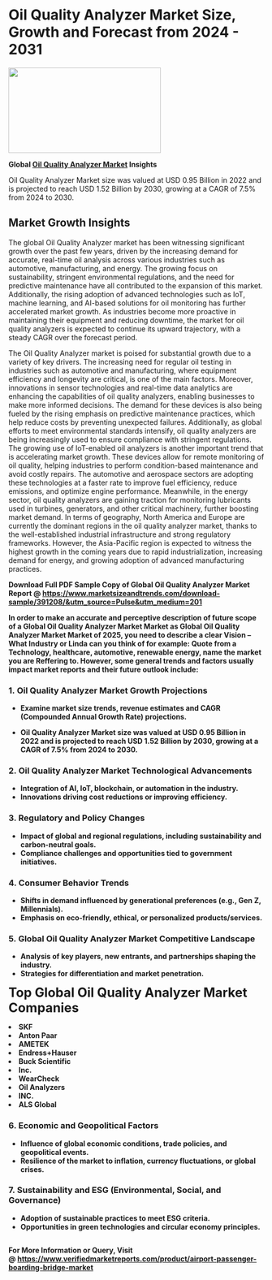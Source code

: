 <H1>Oil Quality Analyzer Market Size, Growth and Forecast from 2024 - 2031</H1><img class="aligncenter size-medium wp-image-584254" src="https://thirdeyenews.in/wp-content/uploads/2024/09/Global-Market-Research-300x168.jpeg" alt="" width="300" height="168" /><p><strong>Global&nbsp;<a href="https://www.marketsizeandtrends.com/download-sample/391208/&amp;utm_source=Pulse&amp;utm_medium=201">Oil Quality Analyzer Market</a> Insights</strong></p><p>Oil Quality Analyzer Market size was valued at USD 0.95 Billion in 2022 and is projected to reach USD 1.52 Billion by 2030, growing at a CAGR of 7.5% from 2024 to 2030.</p><p><h2>Market Growth Insights</h2> <p>The global Oil Quality Analyzer market has been witnessing significant growth over the past few years, driven by the increasing demand for accurate, real-time oil analysis across various industries such as automotive, manufacturing, and energy. The growing focus on sustainability, stringent environmental regulations, and the need for predictive maintenance have all contributed to the expansion of this market. Additionally, the rising adoption of advanced technologies such as IoT, machine learning, and AI-based solutions for oil monitoring has further accelerated market growth. As industries become more proactive in maintaining their equipment and reducing downtime, the market for oil quality analyzers is expected to continue its upward trajectory, with a steady CAGR over the forecast period.</p> <p><strong></strong></p> <p>The Oil Quality Analyzer market is poised for substantial growth due to a variety of key drivers. The increasing need for regular oil testing in industries such as automotive and manufacturing, where equipment efficiency and longevity are critical, is one of the main factors. Moreover, innovations in sensor technologies and real-time data analytics are enhancing the capabilities of oil quality analyzers, enabling businesses to make more informed decisions. The demand for these devices is also being fueled by the rising emphasis on predictive maintenance practices, which help reduce costs by preventing unexpected failures. Additionally, as global efforts to meet environmental standards intensify, oil quality analyzers are being increasingly used to ensure compliance with stringent regulations. The growing use of IoT-enabled oil analyzers is another important trend that is accelerating market growth. These devices allow for remote monitoring of oil quality, helping industries to perform condition-based maintenance and avoid costly repairs. The automotive and aerospace sectors are adopting these technologies at a faster rate to improve fuel efficiency, reduce emissions, and optimize engine performance. Meanwhile, in the energy sector, oil quality analyzers are gaining traction for monitoring lubricants used in turbines, generators, and other critical machinery, further boosting market demand. In terms of geography, North America and Europe are currently the dominant regions in the oil quality analyzer market, thanks to the well-established industrial infrastructure and strong regulatory frameworks. However, the Asia-Pacific region is expected to witness the highest growth in the coming years due to rapid industrialization, increasing demand for energy, and growing adoption of advanced manufacturing practices. <p><strong></p><p><span class=""><strong>Download Full PDF Sample Copy of Global Oil Quality Analyzer Market Report</strong> @ <a href="https://www.marketsizeandtrends.com/download-sample/391208/&amp;utm_source=Pulse&amp;utm_medium=201" target="_blank">https://www.marketsizeandtrends.com/download-sample/391208/&amp;utm_source=Pulse&amp;utm_medium=201</a></span></p><p>In order to make an accurate and perceptive description of future scope of a Global&nbsp;Oil Quality Analyzer Market Market as Global&nbsp;Oil Quality Analyzer Market Market of 2025, you need to describe a clear Vision &ndash; What Industry or Linda can you think of for example: Quote from a Technology, healthcare, automotive, renewable energy, name the market you are Reffering to. However, some general trends and factors usually impact market reports and their future outlook include:</p><h3>1.&nbsp;<strong>Oil Quality Analyzer Market Growth Projections</strong></h3><ul><li>Examine market size trends, revenue estimates and CAGR (Compounded Annual Growth Rate) projections.</li><li><p>Oil Quality Analyzer Market size was valued at USD 0.95 Billion in 2022 and is projected to reach USD 1.52 Billion by 2030, growing at a CAGR of 7.5% from 2024 to 2030.</p></li></ul><h3>2.&nbsp;<strong>Oil Quality Analyzer Market Technological Advancements</strong></h3><ul><li>Integration of AI, IoT, blockchain, or automation in the industry.</li><li>Innovations driving cost reductions or improving efficiency.</li></ul><h3>3.&nbsp;<strong>Regulatory and Policy Changes</strong></h3><ul><li>Impact of global and regional regulations, including sustainability and carbon-neutral goals.</li><li>Compliance challenges and opportunities tied to government initiatives.</li></ul><h3>4.&nbsp;<strong>Consumer Behavior Trends</strong></h3><ul><li>Shifts in demand influenced by generational preferences (e.g., Gen Z, Millennials).</li><li>Emphasis on eco-friendly, ethical, or personalized products/services.</li></ul><h3>5.&nbsp;<strong>Global Oil Quality Analyzer Market Competitive Landscape</strong></h3><ul><li>Analysis of key players, new entrants, and partnerships shaping the industry.</li><li>Strategies for differentiation and market penetration.</li></ul><p data-pm-slice="1 1 []"><span style="color: inherit; font-family: inherit; font-size: 25px;">Top Global Oil Quality Analyzer Market Companies</span></p><div class="" data-test-id=""><p><li>SKF</li><li> Anton Paar</li><li> AMETEK</li><li> Endress+Hauser</li><li> Buck Scientific</li><li> Inc.</li><li> WearCheck</li><li> Oil Analyzers</li><li> INC.</li><li> ALS Global</li></p></div><h3>6.&nbsp;<strong>Economic and Geopolitical Factors</strong></h3><ul><li>Influence of global economic conditions, trade policies, and geopolitical events.</li><li>Resilience of the market to inflation, currency fluctuations, or global crises.</li></ul><h3>7.&nbsp;<strong>Sustainability and ESG (Environmental, Social, and Governance)</strong></h3><ul><li>Adoption of sustainable practices to meet ESG criteria.</li><li>Opportunities in green technologies and circular economy principles.</li></ul><h2><strong style="font-size: 14px;">For More Information or Query, Visit @&nbsp;</strong><a style="background-color: #ffffff; font-size: 14px;" href="https://www.marketsizeandtrends.com/report/oil-quality-analyzer-market/" target="_blank">https://www.verifiedmarketreports.com/product/airport-passenger-boarding-bridge-market</a></h2>